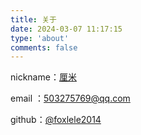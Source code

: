 ```yaml
---
title: 关于
date: 2024-03-07 11:17:15
type: 'about'
comments: false
---
```


<i class="fa fa-user"></i> nickname：[厘米](http://www.timeisgone.com)

<i class="fa fa-envelope"></i> email ：<a href="mailto:503275769@qq.com" target="_blank" rel="noopener">503275769@qq.com</a>

<i class="fa fa-github"></i> github：[@foxlele2014](https://github.com/foxlele2014)
